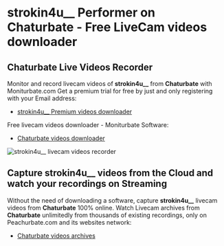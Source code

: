 # strokin4u__ Performer on Chaturbate - Free LiveCam videos downloader

## Chaturbate Live Videos Recorder

Monitor and record livecam videos of **strokin4u__** from **Chaturbate** with Moniturbate.com
Get a premium trial for free by just and only registering with your Email address:
* [strokin4u__ Premium videos downloader](https://moniturbate.com/request-demo-licence-key.html)

Free livecam videos downloader - Moniturbate Software:
* [Chaturbate videos downloader](https://moniturbate.com/moniturbate-download-software.html)

![strokin4u__ livecam videos recorder](https://peachurnet.com/templates/moniturbate-software.png)


## Capture strokin4u__ videos from the Cloud and watch your recordings on Streaming

Without the need of downloading a software, capture **strokin4u__** livecam videos from **Chaturbate** 100% online.
Watch Livecam archives from **Chaturbate** unlimitedly from thousands of existing recordings, only on Peachurbate.com and its websites network:
* [Chaturbate videos archives](https://peachurnet.com/)